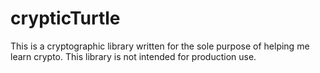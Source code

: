 # crypticTurtle
This is a cryptographic library written for the sole purpose of helping me learn crypto. This library is not intended for production use.
